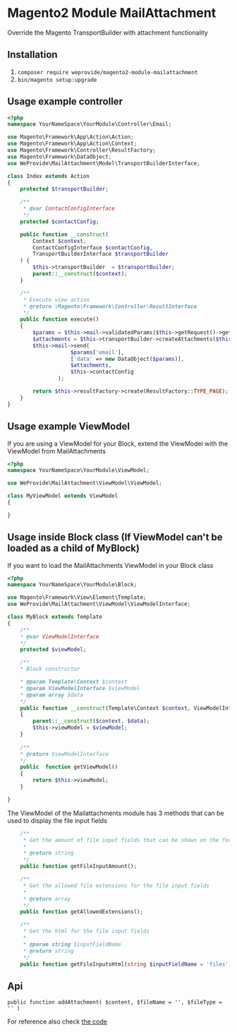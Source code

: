 # Magento2 Module MailAttachment

Override the Magento TransportBuilder with attachment functionality

## Installation

1. `composer require weprovide/magento2-module-mailattachment`
2. `bin/magento setup:upgrade`

## Usage example controller

```php
<?php
namespace YourNameSpace\YourModule\Controller\Email;

use Magento\Framework\App\Action\Action;
use Magento\Framework\App\Action\Context;
use Magento\Framework\Controller\ResultFactory;
use Magento\Framework\DataObject;
use WeProvide\MailAttachment\Model\TransportBuilderInterface;

class Index extends Action
{
    protected $transportBuilder;

    /**
     * @var ContactConfigInterface
     */
    protected $contactConfig;

    public function __construct(
        Context $context,
        ContactConfigInterface $contactConfig,
        TransportBuilderInterface $transportBuilder
    ) {
        $this->transportBuilder  = $transportBuilder;
        parent::__construct($context);
    }

    /**
     * Execute view action
     * @return \Magento\Framework\Controller\ResultInterface
     */
    public function execute()
    {
        $params = $this->mail->validatedParams($this->getRequest()->getParams());
        $attachments = $this->transportBuilder->createAttachments($this->getRequest()->getFiles()['images']);
        $this->mail->send(
                    $params['email'],
                    ['data' => new DataObject($params)],
                    $attachments,
                    $this->contactConfig
                );

        return $this->resultFactory->create(ResultFactory::TYPE_PAGE);
    }
}
```
## Usage example ViewModel
If you are using a ViewModel for your Block, extend the ViewModel with the ViewModel from MailAttachments
```php
<?php
namespace YourNameSpace\YourModule\ViewModel;

use WeProvide\MailAttachment\ViewModel\ViewModel;

class MyViewModel extends ViewModel
{

}
```
## Usage inside Block class (If ViewModel can't be loaded as a child of MyBlock)
If you want to load the MailAttachments ViewModel in your Block class
```php
<?php
namespace YourNameSpace\YourModule\Block;

use Magento\Framework\View\Element\Template;
use WeProvide\MailAttachment\ViewModel\ViewModelInterface;

class MyBlock extends Template
{
    /**
    * @var ViewModelInterface
    */
    protected $viewModel;

    /**
    * Block constructor

    * @param Template\Context $context
    * @param ViewModelInterface $viewModel
    * @param array $data
    */
    public function __construct(Template\Context $context, ViewModelInterface $viewModel, array $data = []) 
    {
        parent::__construct($context, $data);
        $this->viewModel = $viewModel;
    }
    
    /**
    * @return ViewModelInterface
    */
    public  function getViewModel()
    {
        return $this->viewModel;
    }

}
```

The ViewModel of the Mailattachments module has 3 methods that can be used to display the file input fields
```php
    /**
     * Get the amount of file input fields that can be shown on the form.
     *
     * @return string
     */
    public function getFileInputAmount();

    /**
     * Get the allowed file extensions for the file input fields
     *
     * @return array
     */
    public function getAllowedExtensions();

    /**
     * Get the html for the file input fields
     *
     * @param string $inputFieldName
     * @return string
     */
    public function getFileInputsHtml(string $inputFieldName = 'files');
```
## Api

`public function addAttachment(
    $content,
    $fileName = '',
    $fileType = ''
)`

For reference also check [the code](Model/TransportBuilder.php)
